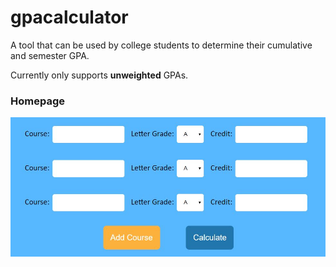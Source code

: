 # gpacalculator
A tool that can be used by college students to determine their cumulative and semester GPA.

Currently only supports **unweighted** GPAs.


### Homepage
![Homepage](https://github.com/JennaLovett/gpacalculator/blob/master/homepage.JPG "Homepage")

